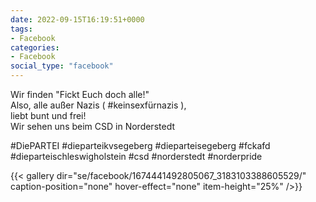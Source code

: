 ```yaml
---
date: 2022-09-15T16:19:51+0000
tags:
- Facebook
categories:
- Facebook
social_type: "facebook"
---
```


Wir finden "Fickt Euch doch alle!"   
Also, alle außer Nazis ( #keinsexfürnazis ),   
liebt bunt und frei!  
Wir sehen uns beim CSD in Norderstedt  
  
#DiePARTEI #dieparteikvsegeberg #dieparteisegeberg #fckafd  #dieparteischleswigholstein #csd #norderstedt #norderpride


{{< gallery dir="se/facebook/1674441492805067_3183103388605529/" caption-position="none" hover-effect="none" item-height="25%" />}}

